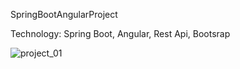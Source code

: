  SpringBootAngularProject
 
Technology: Spring Boot, Angular, Rest Api, Bootsrap

![project_01](https://user-images.githubusercontent.com/53636503/102693249-62e27500-422a-11eb-8350-332f6629ccce.PNG)

